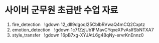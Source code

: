 # 사이버 군무원 초급반 수업 자료
1. fire_detection&nbsp;&nbsp;&nbsp;!gdown 12_dIl9dgoqI25CblbRVwaQ4mCQ2Cxptz<br>
2. emotion_detection&nbsp;&nbsp;&nbsp;!gdown 1c7fZzjUb1FMavCYqxeXPvAslfSbNTXA7<br>
3. style_transfer&nbsp;&nbsp;&nbsp;!gdown 16pB7xg-XYJAtL6g4BqNy-ervrKnEnnz0